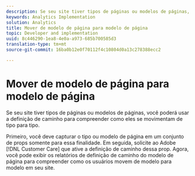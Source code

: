 ```yaml
---
description: Se seu site tiver tipos de páginas ou modelos de páginas, você poderá usar a definição de caminho para compreender como eles se movimentam de tipo para tipo.
keywords: Analytics Implementation
solution: Analytics
title: Mover de modelo de página para modelo de página
topic: Developer and implementation
uuid: 8c446290-1ea8-4e0a-a973-685b700585d3
translation-type: tm+mt
source-git-commit: 16ba0b12e0f70112f4c10804d0a13c278388ecc2

---
```



# Mover de modelo de página para modelo de página

Se seu site tiver tipos de páginas ou modelos de páginas, você poderá usar a definição de caminho para compreender como eles se movimentam de tipo para tipo.

Primeiro, você deve capturar o tipo ou modelo de página em um conjunto de props somente para essa finalidade. Em seguida, solicite ao Adobe [!DNL Customer Care] que ative a definição de caminho dessa prop. Agora, você pode exibir os relatórios de definição de caminho do modelo de página para compreender como os usuários movem de modelo para modelo em seu site.
